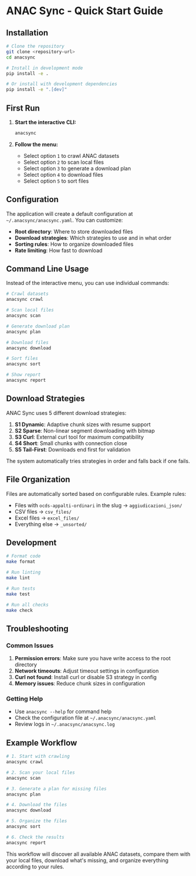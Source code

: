 # ANAC Sync - Quick Start Guide

## Installation

```bash
# Clone the repository
git clone <repository-url>
cd anacsync

# Install in development mode
pip install -e .

# Or install with development dependencies
pip install -e ".[dev]"
```

## First Run

1. **Start the interactive CLI:**
   ```bash
   anacsync
   ```

2. **Follow the menu:**
   - Select option `1` to crawl ANAC datasets
   - Select option `2` to scan local files
   - Select option `3` to generate a download plan
   - Select option `4` to download files
   - Select option `5` to sort files

## Configuration

The application will create a default configuration at `~/.anacsync/anacsync.yaml`. You can customize:

- **Root directory**: Where to store downloaded files
- **Download strategies**: Which strategies to use and in what order
- **Sorting rules**: How to organize downloaded files
- **Rate limiting**: How fast to download

## Command Line Usage

Instead of the interactive menu, you can use individual commands:

```bash
# Crawl datasets
anacsync crawl

# Scan local files
anacsync scan

# Generate download plan
anacsync plan

# Download files
anacsync download

# Sort files
anacsync sort

# Show report
anacsync report
```

## Download Strategies

ANAC Sync uses 5 different download strategies:

1. **S1 Dynamic**: Adaptive chunk sizes with resume support
2. **S2 Sparse**: Non-linear segment downloading with bitmap
3. **S3 Curl**: External curl tool for maximum compatibility
4. **S4 Short**: Small chunks with connection close
5. **S5 Tail-First**: Downloads end first for validation

The system automatically tries strategies in order and falls back if one fails.

## File Organization

Files are automatically sorted based on configurable rules. Example rules:

- Files with `ocds-appalti-ordinari` in the slug → `aggiudicazioni_json/`
- CSV files → `csv_files/`
- Excel files → `excel_files/`
- Everything else → `_unsorted/`

## Development

```bash
# Format code
make format

# Run linting
make lint

# Run tests
make test

# Run all checks
make check
```

## Troubleshooting

### Common Issues

1. **Permission errors**: Make sure you have write access to the root directory
2. **Network timeouts**: Adjust timeout settings in configuration
3. **Curl not found**: Install curl or disable S3 strategy in config
4. **Memory issues**: Reduce chunk sizes in configuration

### Getting Help

- Use `anacsync --help` for command help
- Check the configuration file at `~/.anacsync/anacsync.yaml`
- Review logs in `~/.anacsync/anacsync.log`

## Example Workflow

```bash
# 1. Start with crawling
anacsync crawl

# 2. Scan your local files
anacsync scan

# 3. Generate a plan for missing files
anacsync plan

# 4. Download the files
anacsync download

# 5. Organize the files
anacsync sort

# 6. Check the results
anacsync report
```

This workflow will discover all available ANAC datasets, compare them with your local files, download what's missing, and organize everything according to your rules.

